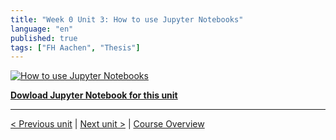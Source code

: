 ```yaml
---
title: "Week 0 Unit 3: How to use Jupyter Notebooks"
language: "en"
published: true
tags: ["FH Aachen", "Thesis"]
---
```


[![How to use Jupyter Notebooks](https://img.youtube.com/vi/8CVzFgbdDa8/hqdefault.jpg)](https://youtu.be/8CVzFgbdDa8)

[**Dowload Jupyter Notebook for this unit**](files/week_0_Unit_4_helloworld.ipynb)

---

[< Previous unit](/teaching/python-mooc/week1_welcome_to_week_1) | [Next unit >](/teaching/python-mooc/week0_unit2_installing_python_and_jupyter) |
[Course Overview](/teaching/python-mooc)